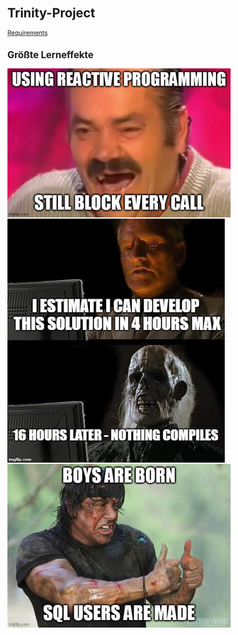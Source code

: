 # Trinity-Project

[Requirements](https://git.thm.de/verteilte-systeme-2021-efridge/gruppe-2-trinity-project/-/blob/master/docs/requirements.md)



## Größte Lerneffekte

![](./img/reactiveprogramming.jpg)
![](./img/estimated-solution.jpg)
![](./img/database-dev.jpg)


